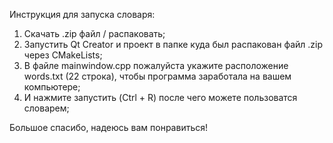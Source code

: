 Инструкция для запуска словаря:

1. Скачать .zip файл / распаковать;
2. Запустить Qt Creator и проект в папке куда был распакован файл .zip через CMakeLists;
3. В файле mainwindow.cpp пожалуйста укажите расположение words.txt (22 строка), чтобы программа заработала на вашем компьютере;
4. И нажмите запустить (Ctrl + R) после чего можете пользоватся словарем;

Большое спасибо, надеюсь вам понравиться!
